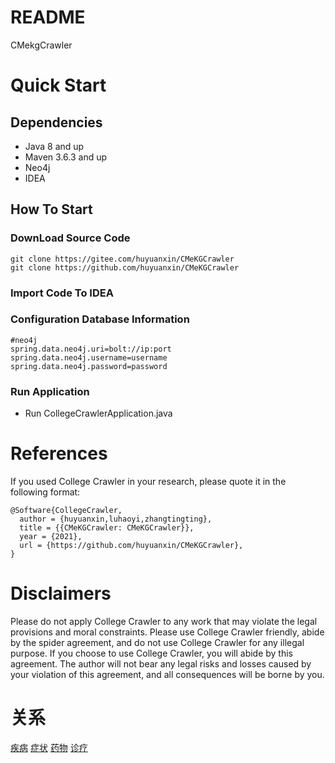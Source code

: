 # README

CMekgCrawler

# Quick Start

## Dependencies

* Java 8 and up
* Maven 3.6.3 and up
* Neo4j
* IDEA

## How To Start

### DownLoad Source Code

```shell
git clone https://gitee.com/huyuanxin/CMeKGCrawler
git clone https://github.com/huyuanxin/CMeKGCrawler
```

### Import Code To IDEA

### Configuration Database Information

```properties
#neo4j
spring.data.neo4j.uri=bolt://ip:port
spring.data.neo4j.username=username
spring.data.neo4j.password=password
```

### Run Application

* Run CollegeCrawlerApplication.java

# References

If you used College Crawler in your research, please quote it in the following format:

```
@Software{CollegeCrawler,
  author = {huyuanxin,luhaoyi,zhangtingting},
  title = {{CMeKGCrawler: CMeKGCrawler}},
  year = {2021},
  url = {https://github.com/huyuanxin/CMeKGCrawler},
}
```

# Disclaimers

Please do not apply College Crawler to any work that may violate the legal provisions and moral constraints. Please use
College Crawler friendly, abide by the spider agreement, and do not use College Crawler for any illegal purpose. If you
choose to use College Crawler, you will abide by this agreement. The author will not bear any legal risks and losses
caused by your violation of this agreement, and all consequences will be borne by you.

# 关系

[疾病](./doc/疾病.md)
[症状](./doc/症状.md)
[药物](./doc/药物.md)
[诊疗](./doc/诊疗.md)

